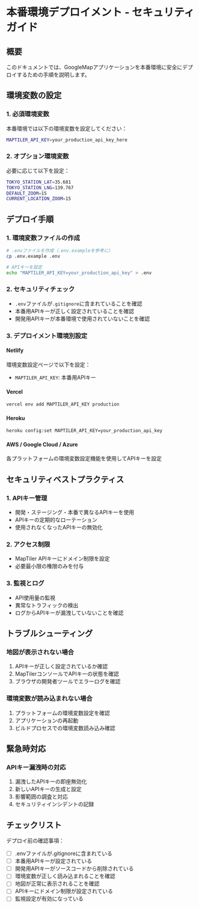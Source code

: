 # 本番環境デプロイメント - セキュリティガイド

## 概要
このドキュメントでは、GoogleMapアプリケーションを本番環境に安全にデプロイするための手順を説明します。

## 環境変数の設定

### 1. 必須環境変数
本番環境では以下の環境変数を設定してください：

```bash
MAPTILER_API_KEY=your_production_api_key_here
```

### 2. オプション環境変数
必要に応じて以下を設定：

```bash
TOKYO_STATION_LAT=35.681
TOKYO_STATION_LNG=139.767
DEFAULT_ZOOM=15
CURRENT_LOCATION_ZOOM=15
```

## デプロイ手順

### 1. 環境変数ファイルの作成
```bash
# .envファイルを作成（.env.exampleを参考に）
cp .env.example .env

# APIキーを設定
echo "MAPTILER_API_KEY=your_production_api_key" > .env
```

### 2. セキュリティチェック
- `.env`ファイルが`.gitignore`に含まれていることを確認
- 本番用APIキーが正しく設定されていることを確認
- 開発用APIキーが本番環境で使用されていないことを確認

### 3. デプロイメント環境別設定

#### Netlify
環境変数設定ページで以下を設定：
- `MAPTILER_API_KEY`: 本番用APIキー

#### Vercel
```bash
vercel env add MAPTILER_API_KEY production
```

#### Heroku
```bash
heroku config:set MAPTILER_API_KEY=your_production_api_key
```

#### AWS / Google Cloud / Azure
各プラットフォームの環境変数設定機能を使用してAPIキーを設定

## セキュリティベストプラクティス

### 1. APIキー管理
- 開発・ステージング・本番で異なるAPIキーを使用
- APIキーの定期的なローテーション
- 使用されなくなったAPIキーの無効化

### 2. アクセス制限
- MapTiler APIキーにドメイン制限を設定
- 必要最小限の権限のみを付与

### 3. 監視とログ
- API使用量の監視
- 異常なトラフィックの検出
- ログからAPIキーが漏洩していないことを確認

## トラブルシューティング

### 地図が表示されない場合
1. APIキーが正しく設定されているか確認
2. MapTilerコンソールでAPIキーの状態を確認
3. ブラウザの開発者ツールでエラーログを確認

### 環境変数が読み込まれない場合
1. プラットフォームの環境変数設定を確認
2. アプリケーションの再起動
3. ビルドプロセスでの環境変数読み込み確認

## 緊急時対応

### APIキー漏洩時の対応
1. 漏洩したAPIキーの即座無効化
2. 新しいAPIキーの生成と設定
3. 影響範囲の調査と対応
4. セキュリティインシデントの記録

## チェックリスト

デプロイ前の確認事項：

- [ ] .envファイルが.gitignoreに含まれている
- [ ] 本番用APIキーが設定されている
- [ ] 開発用APIキーがソースコードから削除されている
- [ ] 環境変数が正しく読み込まれることを確認
- [ ] 地図が正常に表示されることを確認
- [ ] APIキーにドメイン制限が設定されている
- [ ] 監視設定が有効になっている